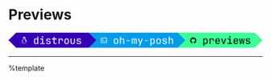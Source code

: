 # Previews

![previews-logo](https://github.com/TheElevatedOne/distrous.omp.json/blob/main/logos/previews.png?raw=true)

---

%template

